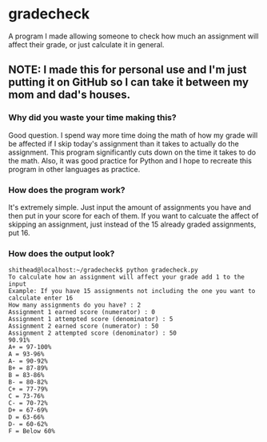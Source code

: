 # gradecheck
A program I made allowing someone to check how much an assignment will affect their grade, or just calculate it in general.

## NOTE: I made this for personal use and I'm just putting it on GitHub so I can take it between my mom and dad's houses. 

### Why did you waste your time making this?
Good question. I spend way more time doing the math of how my grade will be affected if I skip today's assignment than it takes to actually do the assignment. This program significantly cuts down on the time it takes to do the math. Also, it was good practice for Python and I hope to recreate this program in other languages as practice.

### How does the program work?
It's extremely simple. Just input the amount of assignments you have and then put in your score for each of them. If you want to calcuate the affect of skipping an assignment, just instead of the 15 already graded assignments, put 16.

### How does the output look?
```
shithead@localhost:~/gradecheck$ python gradecheck.py 
To calculate how an assignment will affect your grade add 1 to the input
Example: If you have 15 assignments not including the one you want to calculate enter 16
How many assignments do you have? : 2
Assignment 1 earned score (numerator) : 0
Assignment 1 attempted score (denominator) : 5
Assignment 2 earned score (numerator) : 50
Assignment 2 attempted score (denominator) : 50
90.91%
A+ = 97-100%
A = 93-96%
A- = 90-92%
B+ = 87-89%
B = 83-86%
B- = 80-82%
C+ = 77-79%
C = 73-76%
C- = 70-72%
D+ = 67-69%
D = 63-66%
D- = 60-62%
F = Below 60%

```
